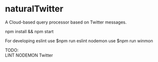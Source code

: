 # naturalTwitter
 A Cloud-based query processor based on Twitter messages.

npm install && npm start



For developing
eslint use
$npm run eslint
nodemon use
$npm run winmon

TODO:\
LINT 
NODEMON
Twitter